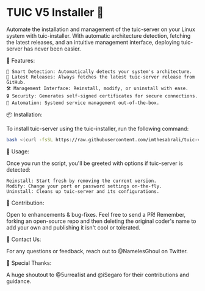 # TUIC V5 Installer 🚀

Automate the installation and management of the tuic-server on your Linux system with tuic-installer. With automatic architecture detection, fetching the latest releases, and an intuitive management interface, deploying tuic-server has never been easier.

🌟 Features:

    🧠 Smart Detection: Automatically detects your system's architecture.
    🔄 Latest Releases: Always fetches the latest tuic-server release from GitHub.
    🛠 Management Interface: Reinstall, modify, or uninstall with ease.
    🔒 Security: Generates self-signed certificates for secure connections.
    🤖 Automation: Systemd service management out-of-the-box.

📦 Installation:

To install tuic-server using the tuic-installer, run the following command:
```bash
bash <(curl -fsSL https://raw.githubusercontent.com/imthesabrali/tuic-v5-installer/main/tuic-installer.sh)
```
💬 Usage:

Once you run the script, you'll be greeted with options if tuic-server is detected:

    Reinstall: Start fresh by removing the current version.
    Modify: Change your port or password settings on-the-fly.
    Uninstall: Cleans up tuic-server and its configurations.

🤝 Contribution:

Open to enhancements & bug-fixes. Feel free to send a PR!
Remember, forking an open-source repo and then deleting the original coder's name to add your own and publishing it isn't cool or tolerated.  

💌 Contact Us:

For any questions or feedback, reach out to @NamelesGhoul on Twitter.  

🙏 Special Thanks:

A huge shoutout to @5urrea1ist and @iSegaro for their contributions and guidance.
